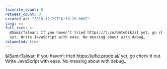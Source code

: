 ```yaml
---
favorite_count: 0
retweet_count: 0
created_at: "2018-11-29T16:39:20.000Z"
lang: en
full_text: >-
  @SamirTalwar: If you haven’t tried https://t.co/UmteOikzz1 yet, go check it
  out. Write JavaScript with ease. No messing about with debug…
retweeted: true
---
```


[@SamirTalwar](https://twitter.com/SamirTalwar): If you haven’t tried
<https://alfie.prodo.ai/> yet, go check it out. Write JavaScript with ease. No
messing about with debug…
